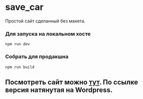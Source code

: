 # save_car 
Простой сайт сделанный без макета.

### Для запуска на локальном хосте 
```npm run dev```

### Собрать для продакшна 
```npm run build```

## Посмотреть сайт можно [тут](https://test-site-me1.000webhostapp.com). По ссылке версия натянутая на Wordpress.
